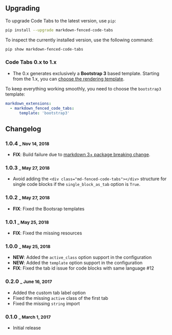 ## Upgrading

To upgrade Code Tabs to the latest version, use `pip`:

``` sh
pip install --upgrade markdown-fenced-code-tabs
```

To inspect the currently installed version, use the following command:

``` sh
pip show markdown-fenced-code-tabs
```

### Code Tabs 0.x to 1.x

* The 0.x generates exclusively a **Bootstrap 3** based template. Starting from the 1.x, you can [choose the rendering template](templates.md).

To keep everything working smoothly, you need to choose the `bootstrap3` template: 

``` yaml
markdown_extensions:
  - markdown_fenced_code_tabs:
      template: 'bootstrap3'
```

## Changelog

### 1.0.4 <small>_ Nov 14, 2018</small>
  * **FIX**: Build failure due to [markdown 3+ package breaking change](https://python-markdown.github.io/change_log/release-3.0/#safe_mode-and-html_replacement_text-keywords-deprecated).

### 1.0.3 <small>_ May 27, 2018</small>
  * Avoid adding the `<div class="md-fenced-code-tabs"></div>` structure for single code blocks if the `single_block_as_tab` option is `True`.

### 1.0.2 <small>_ May 27, 2018</small>
  * **FIX**: Fixed the Bootsrap templates

### 1.0.1 <small>_ May 25, 2018</small>
  * **FIX**: Fixed the missing resources

### 1.0.0 <small>_ May 25, 2018</small>
  * **NEW**: Added the `active_class` option support in the configuration
  * **NEW**: Added the `template` option support in the configuration
  * **FIX**: Fixed the tab id issue for code blocks with same language #12

### 0.2.0 <small>_ June 16, 2017</small>

  * Added the custom tab label option
  * Fixed the missing `active` class of the first tab
  * Fixed the missing `string` import

### 0.1.0 <small>_ March 1, 2017</small>

  * Initial release
